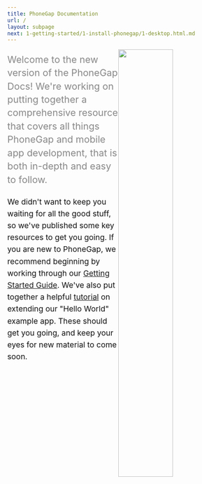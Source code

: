 ```yaml
---
title: PhoneGap Documentation
url: /
layout: subpage
next: 1-getting-started/1-install-phonegap/1-desktop.html.md
---
```

<img style="float:right; width: 50%; max-width: 250px;" src="/images/excited_robit.svg">
<p style="color:#888888;font-size:1.35rem;line-height:1.9rem;">
Welcome to the new version of the PhoneGap Docs! We're working on putting together
a comprehensive resource that covers all things PhoneGap and mobile app development,
that is both in-depth and easy to follow.
</p>

<p style="color:#111111;font-size:1.1rem;line-height:1.7rem;">
We didn't want to keep you waiting for all the good stuff, so we've published
some key resources to get you going. If you are new to PhoneGap, we recommend
beginning by working through our <a href="/getting-started">Getting Started Guide</a>.
We've also put together a helpful <a href="/tutorials">tutorial</a> on extending our
"Hello World" example app. These should get you going, and keep your eyes for new material
to come soon.
</p>
<div style="clear: both; margin-bottom: 20px;"></div>
